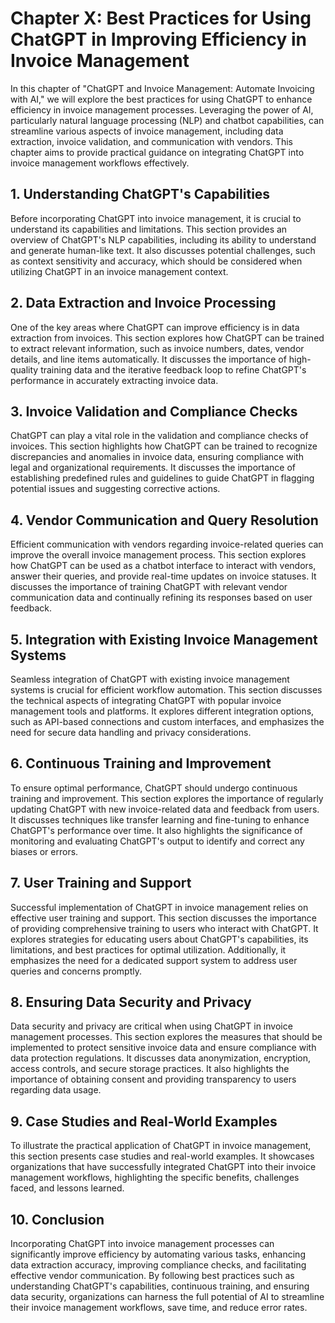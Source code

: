 Chapter X: Best Practices for Using ChatGPT in Improving Efficiency in Invoice Management
=========================================================================================

In this chapter of "ChatGPT and Invoice Management: Automate Invoicing with AI," we will explore the best practices for using ChatGPT to enhance efficiency in invoice management processes. Leveraging the power of AI, particularly natural language processing (NLP) and chatbot capabilities, can streamline various aspects of invoice management, including data extraction, invoice validation, and communication with vendors. This chapter aims to provide practical guidance on integrating ChatGPT into invoice management workflows effectively.

**1. Understanding ChatGPT's Capabilities**
-------------------------------------------

Before incorporating ChatGPT into invoice management, it is crucial to understand its capabilities and limitations. This section provides an overview of ChatGPT's NLP capabilities, including its ability to understand and generate human-like text. It also discusses potential challenges, such as context sensitivity and accuracy, which should be considered when utilizing ChatGPT in an invoice management context.

**2. Data Extraction and Invoice Processing**
---------------------------------------------

One of the key areas where ChatGPT can improve efficiency is in data extraction from invoices. This section explores how ChatGPT can be trained to extract relevant information, such as invoice numbers, dates, vendor details, and line items automatically. It discusses the importance of high-quality training data and the iterative feedback loop to refine ChatGPT's performance in accurately extracting invoice data.

**3. Invoice Validation and Compliance Checks**
-----------------------------------------------

ChatGPT can play a vital role in the validation and compliance checks of invoices. This section highlights how ChatGPT can be trained to recognize discrepancies and anomalies in invoice data, ensuring compliance with legal and organizational requirements. It discusses the importance of establishing predefined rules and guidelines to guide ChatGPT in flagging potential issues and suggesting corrective actions.

**4. Vendor Communication and Query Resolution**
------------------------------------------------

Efficient communication with vendors regarding invoice-related queries can improve the overall invoice management process. This section explores how ChatGPT can be used as a chatbot interface to interact with vendors, answer their queries, and provide real-time updates on invoice statuses. It discusses the importance of training ChatGPT with relevant vendor communication data and continually refining its responses based on user feedback.

**5. Integration with Existing Invoice Management Systems**
-----------------------------------------------------------

Seamless integration of ChatGPT with existing invoice management systems is crucial for efficient workflow automation. This section discusses the technical aspects of integrating ChatGPT with popular invoice management tools and platforms. It explores different integration options, such as API-based connections and custom interfaces, and emphasizes the need for secure data handling and privacy considerations.

**6. Continuous Training and Improvement**
------------------------------------------

To ensure optimal performance, ChatGPT should undergo continuous training and improvement. This section explores the importance of regularly updating ChatGPT with new invoice-related data and feedback from users. It discusses techniques like transfer learning and fine-tuning to enhance ChatGPT's performance over time. It also highlights the significance of monitoring and evaluating ChatGPT's output to identify and correct any biases or errors.

**7. User Training and Support**
--------------------------------

Successful implementation of ChatGPT in invoice management relies on effective user training and support. This section discusses the importance of providing comprehensive training to users who interact with ChatGPT. It explores strategies for educating users about ChatGPT's capabilities, its limitations, and best practices for optimal utilization. Additionally, it emphasizes the need for a dedicated support system to address user queries and concerns promptly.

**8. Ensuring Data Security and Privacy**
-----------------------------------------

Data security and privacy are critical when using ChatGPT in invoice management processes. This section explores the measures that should be implemented to protect sensitive invoice data and ensure compliance with data protection regulations. It discusses data anonymization, encryption, access controls, and secure storage practices. It also highlights the importance of obtaining consent and providing transparency to users regarding data usage.

**9. Case Studies and Real-World Examples**
-------------------------------------------

To illustrate the practical application of ChatGPT in invoice management, this section presents case studies and real-world examples. It showcases organizations that have successfully integrated ChatGPT into their invoice management workflows, highlighting the specific benefits, challenges faced, and lessons learned.

**10. Conclusion**
------------------

Incorporating ChatGPT into invoice management processes can significantly improve efficiency by automating various tasks, enhancing data extraction accuracy, improving compliance checks, and facilitating effective vendor communication. By following best practices such as understanding ChatGPT's capabilities, continuous training, and ensuring data security, organizations can harness the full potential of AI to streamline their invoice management workflows, save time, and reduce error rates.
